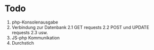 # Todo

1. php-Konsolenausgabe
2. Verbindung zur Datenbank
    2.1 GET requests
    2.2 POST und UPDATE requests
    2.3 usw.
3. JS-php Kommunikation
4. Durchstich
